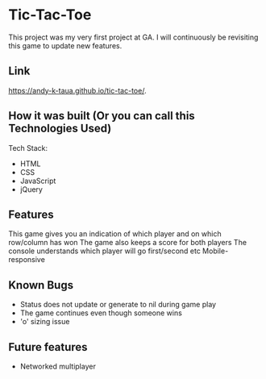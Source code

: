 # Tic-Tac-Toe
This project was my very first project at GA. I will continuously be revisiting this game to update new features.  

## Link
https://andy-k-taua.github.io/tic-tac-toe/.

## How it was built (Or you can call this Technologies Used)
Tech Stack:

- HTML
- CSS
- JavaScript
- jQuery

## Features

This game gives you an indication of which player and on which row/column has won
The game also keeps a score for both players
The console understands which player will go first/second etc
Mobile-responsive

## Known Bugs

- Status does not update or generate to nil during game play
- The game continues even though someone wins
- 'o' sizing issue

## Future features

- Networked multiplayer
